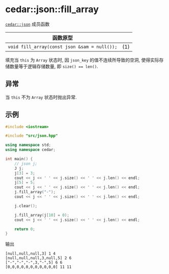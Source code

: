 # cedar::json::fill_array

[`cedar::json`](./cedar__json.md) 成员函数

| 函数原型                                     |     |
| -------------------------------------------- | --- |
| `void fill_array(const json &sam = null());` | (1) |

填充当 `this` 为 `Array` 状态时, 因 `json_key` 的值不连续所导致的空洞, 使得实际存储数量等于逻辑存储数量, 即 `size() == len()`.

## 异常

当 `this` 不为 `Array` 状态时抛出异常.

## 示例

```cpp
#include <iostream>

#include "src/json.hpp"

using namespace std;
using namespace cedar;

int main() {
    // json j;
    J j;
    j[3] = 3;
    cout << j << ' ' << j.size() << ' ' << j.len() << endl;
    j[5] = 5;
    cout << j << ' ' << j.size() << ' ' << j.len() << endl;
    j.fill_array("-");
    cout << j << ' ' << j.size() << ' ' << j.len() << endl;

    j.clear();

    j.fill_array(j[10] = 0);
    cout << j << ' ' << j.size() << ' ' << j.len() << endl;

    return 0;
}
```

输出

```
[null,null,null,3] 1 4
[null,null,null,3,null,5] 2 6
["-","-","-",3,"-",5] 6 6
[0,0,0,0,0,0,0,0,0,0,0] 11 11
```